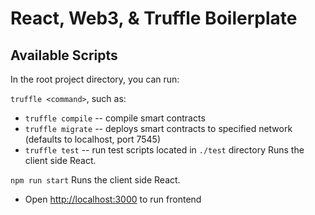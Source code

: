 # React, Web3, & Truffle Boilerplate

## Available Scripts

In the root project directory, you can run:

`truffle <command>`, such as:

- `truffle compile` -- compile smart contracts
- `truffle migrate` -- deploys smart contracts to specified network (defaults to localhost, port 7545)
- `truffle test` -- run test scripts located in `./test` directory
  Runs the client side React.<br />

`npm run start`
Runs the client side React.<br />

- Open [http://localhost:3000](http://localhost:3000) to run frontend
